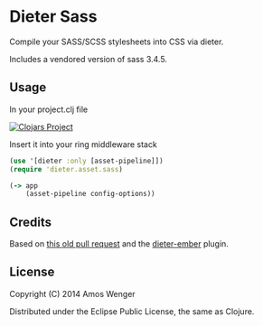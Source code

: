 # Dieter Sass

Compile your SASS/SCSS stylesheets into CSS via dieter.

Includes a vendored version of sass 3.4.5.

## Usage

In your project.clj file

[![Clojars Project](http://clojars.org/org.clojars.fasterthanlime/dieter-sass/latest-version.svg)](http://clojars.org/org.clojars.fasterthanlime/dieter-sass)

Insert it into your ring middleware stack

```clojure
(use '[dieter :only [asset-pipeline]])
(require 'dieter.asset.sass)

(-> app
    (asset-pipeline config-options))
```

## Credits

Based on [this old pull request](https://github.com/edgecase/dieter/pull/46) and
the [dieter-ember](https://github.com/edgecase/dieter-ember) plugin.

## License

Copyright (C) 2014 Amos Wenger

Distributed under the Eclipse Public License, the same as Clojure.

